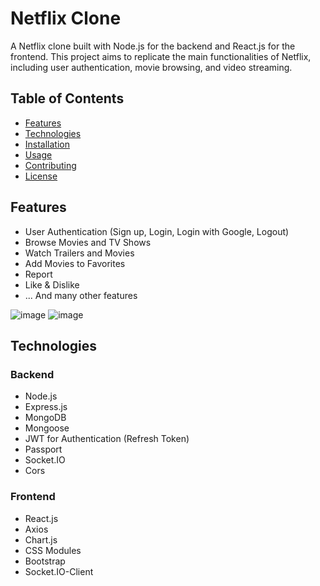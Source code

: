 # Netflix Clone

A Netflix clone built with Node.js for the backend and React.js for the frontend. This project aims to replicate the main functionalities of Netflix, including user authentication, movie browsing, and video streaming.

## Table of Contents

- [Features](#features)
- [Technologies](#technologies)
- [Installation](#installation)
- [Usage](#usage)
- [Contributing](#contributing)
- [License](#license)

## Features

- User Authentication (Sign up, Login, Login with Google, Logout)
- Browse Movies and TV Shows
- Watch Trailers and Movies
- Add Movies to Favorites
- Report
- Like & Dislike
- ...
And many other features

![image](https://github.com/user-attachments/assets/8f07d38a-ddb9-4ddd-a180-892c7043d8a1)
![image](https://github.com/user-attachments/assets/387b89cc-8935-4742-a6b7-e7c98e6acd99)


## Technologies

### Backend
- Node.js
- Express.js
- MongoDB
- Mongoose
- JWT for Authentication (Refresh Token)
- Passport
- Socket.IO
- Cors
### Frontend
- React.js
- Axios
- Chart.js
- CSS Modules
- Bootstrap
- Socket.IO-Client
